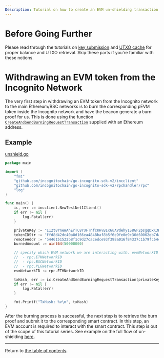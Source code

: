 ```yaml
---
Description: Tutorial on how to create an EVM un-shielding transaction
---
```


# Before Going Further

Please read through the tutorials on [key submission](../accounts/submit_key.md)
and [UTXO cache](../accounts/utxo_cache.md) for proper balance and UTXO retrieval. Skip these parts if you're familiar
with these notions.

# Withdrawing an EVM token from the Incognito Network

The very first step in withdrawing an EVM token from the Incognito network to the main Ethereum/BSC networks is to burn
the corresponding pEVM token inside the Incognito network and have the beacon generate a burn proof for us. This is done
using the function [`CreateAndSendBurningRequestTransaction`](../../../incclient/bridge.go) supplied with an Ethereum
address.

## Example

[unshield.go](../../code/bridge/unshield/unshield.go)

```go
package main

import (
	"fmt"
	"github.com/incognitochain/go-incognito-sdk-v2/incclient"
	"github.com/incognitochain/go-incognito-sdk-v2/rpchandler/rpc"
	"log"
)

func main() {
	ic, err := incclient.NewTestNet1Client()
	if err != nil {
		log.Fatal(err)
	}

	privateKey := "112t8rneWAhErTC8YUFTnfcKHvB1x6uAVdehy1S8GP2psgqDxK3RHouUcd69fz88oAL9XuMyQ8mBY5FmmGJdcyrpwXjWBXRpoWwgJXjsxi4j"
	tokenIDStr := "ffd8d42dc40a8d166ea4848baf8b5f6e9fe0e9c30d60062eb7d44a8df9e00854"
	remoteAddr := "b446151522b8f1c9d27cacedce93f398a016f84337c1b79fc54c8436af5f7900"
	burnedAmount := uint64(50000000)

	// specify which EVM network we are interacting with. evmNetworkID could be one of the following:
	// 	- rpc.ETHNetworkID
	//	- rpc.BSCNetworkID
	//	- rpc.PLGNetworkID
	evmNetworkID := rpc.ETHNetworkID

	txHash, err := ic.CreateAndSendBurningRequestTransaction(privateKey, remoteAddr, tokenIDStr, burnedAmount, evmNetworkID)
	if err != nil {
		log.Fatal(err)
	}

	fmt.Printf("TxHash: %v\n", txHash)
}

```

After the burning process is successful, the next step is to retrieve the burn proof and submit it to the corresponding
smart contract. In this step, an EVM account is required to interact with the smart contract. This step is out of the
scope of this tutorial series. See example on the full flow of
un-shielding [here](https://github.com/incognitochain/incognito-cli/blob/development/bridge_evm.go).

---
Return to [the table of contents](../../../README.md).
